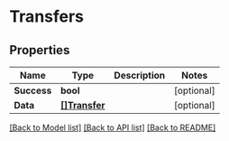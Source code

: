 # Transfers

## Properties

Name | Type | Description | Notes
------------ | ------------- | ------------- | -------------
**Success** | **bool** |  | [optional] 
**Data** | [**[]Transfer**](Transfer.md) |  | [optional] 

[[Back to Model list]](../README.md#documentation-for-models) [[Back to API list]](../README.md#documentation-for-api-endpoints) [[Back to README]](../README.md)


